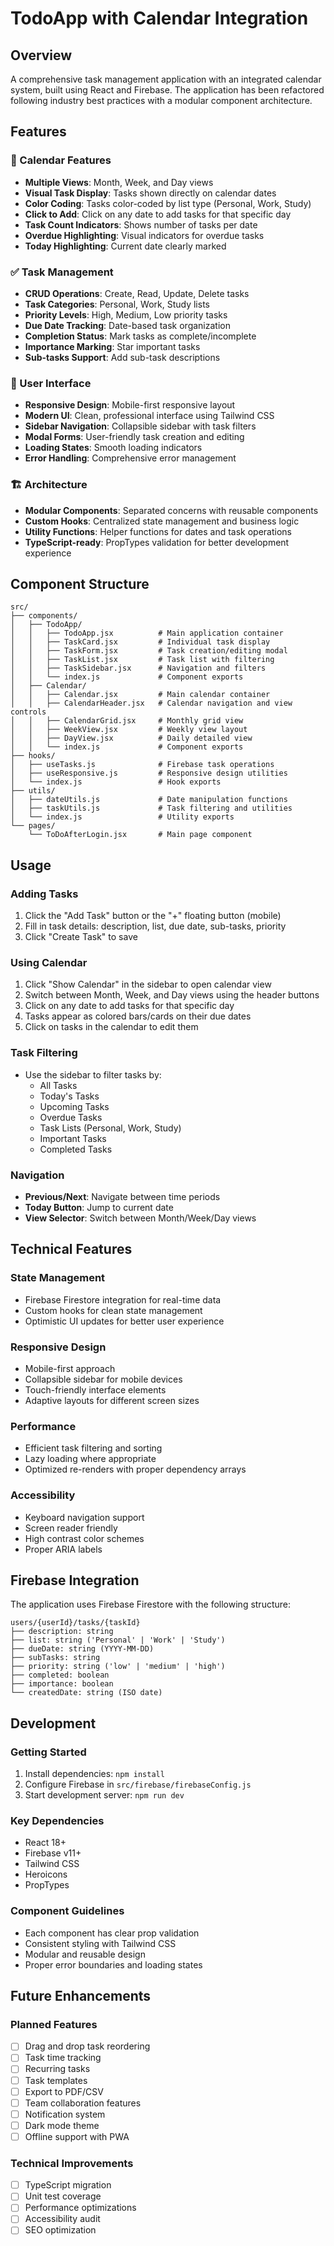 # TodoApp with Calendar Integration

## Overview
A comprehensive task management application with an integrated calendar system, built using React and Firebase. The application has been refactored following industry best practices with a modular component architecture.

## Features

### 📅 Calendar Features
- **Multiple Views**: Month, Week, and Day views
- **Visual Task Display**: Tasks shown directly on calendar dates
- **Color Coding**: Tasks color-coded by list type (Personal, Work, Study)
- **Click to Add**: Click on any date to add tasks for that specific day
- **Task Count Indicators**: Shows number of tasks per date
- **Overdue Highlighting**: Visual indicators for overdue tasks
- **Today Highlighting**: Current date clearly marked

### ✅ Task Management
- **CRUD Operations**: Create, Read, Update, Delete tasks
- **Task Categories**: Personal, Work, Study lists
- **Priority Levels**: High, Medium, Low priority tasks
- **Due Date Tracking**: Date-based task organization
- **Completion Status**: Mark tasks as complete/incomplete
- **Importance Marking**: Star important tasks
- **Sub-tasks Support**: Add sub-task descriptions

### 🎨 User Interface
- **Responsive Design**: Mobile-first responsive layout
- **Modern UI**: Clean, professional interface using Tailwind CSS
- **Sidebar Navigation**: Collapsible sidebar with task filters
- **Modal Forms**: User-friendly task creation and editing
- **Loading States**: Smooth loading indicators
- **Error Handling**: Comprehensive error management

### 🏗️ Architecture
- **Modular Components**: Separated concerns with reusable components
- **Custom Hooks**: Centralized state management and business logic
- **Utility Functions**: Helper functions for dates and task operations
- **TypeScript-ready**: PropTypes validation for better development experience

## Component Structure

```
src/
├── components/
│   ├── TodoApp/
│   │   ├── TodoApp.jsx          # Main application container
│   │   ├── TaskCard.jsx         # Individual task display
│   │   ├── TaskForm.jsx         # Task creation/editing modal
│   │   ├── TaskList.jsx         # Task list with filtering
│   │   ├── TaskSidebar.jsx      # Navigation and filters
│   │   └── index.js             # Component exports
│   ├── Calendar/
│   │   ├── Calendar.jsx         # Main calendar container
│   │   ├── CalendarHeader.jsx   # Calendar navigation and view controls
│   │   ├── CalendarGrid.jsx     # Monthly grid view
│   │   ├── WeekView.jsx         # Weekly view layout
│   │   ├── DayView.jsx          # Daily detailed view
│   │   └── index.js             # Component exports
├── hooks/
│   ├── useTasks.js              # Firebase task operations
│   ├── useResponsive.js         # Responsive design utilities
│   └── index.js                 # Hook exports
├── utils/
│   ├── dateUtils.js             # Date manipulation functions
│   ├── taskUtils.js             # Task filtering and utilities
│   └── index.js                 # Utility exports
└── pages/
    └── ToDoAfterLogin.jsx       # Main page component
```

## Usage

### Adding Tasks
1. Click the "Add Task" button or the "+" floating button (mobile)
2. Fill in task details: description, list, due date, sub-tasks, priority
3. Click "Create Task" to save

### Using Calendar
1. Click "Show Calendar" in the sidebar to open calendar view
2. Switch between Month, Week, and Day views using the header buttons
3. Click on any date to add tasks for that specific day
4. Tasks appear as colored bars/cards on their due dates
5. Click on tasks in the calendar to edit them

### Task Filtering
- Use the sidebar to filter tasks by:
  - All Tasks
  - Today's Tasks
  - Upcoming Tasks
  - Overdue Tasks
  - Task Lists (Personal, Work, Study)
  - Important Tasks
  - Completed Tasks

### Navigation
- **Previous/Next**: Navigate between time periods
- **Today Button**: Jump to current date
- **View Selector**: Switch between Month/Week/Day views

## Technical Features

### State Management
- Firebase Firestore integration for real-time data
- Custom hooks for clean state management
- Optimistic UI updates for better user experience

### Responsive Design
- Mobile-first approach
- Collapsible sidebar for mobile devices
- Touch-friendly interface elements
- Adaptive layouts for different screen sizes

### Performance
- Efficient task filtering and sorting
- Lazy loading where appropriate
- Optimized re-renders with proper dependency arrays

### Accessibility
- Keyboard navigation support
- Screen reader friendly
- High contrast color schemes
- Proper ARIA labels

## Firebase Integration

The application uses Firebase Firestore with the following structure:

```
users/{userId}/tasks/{taskId}
├── description: string
├── list: string ('Personal' | 'Work' | 'Study')
├── dueDate: string (YYYY-MM-DD)
├── subTasks: string
├── priority: string ('low' | 'medium' | 'high')
├── completed: boolean
├── importance: boolean
└── createdDate: string (ISO date)
```

## Development

### Getting Started
1. Install dependencies: `npm install`
2. Configure Firebase in `src/firebase/firebaseConfig.js`
3. Start development server: `npm run dev`

### Key Dependencies
- React 18+
- Firebase v11+
- Tailwind CSS
- Heroicons
- PropTypes

### Component Guidelines
- Each component has clear prop validation
- Consistent styling with Tailwind CSS
- Modular and reusable design
- Proper error boundaries and loading states

## Future Enhancements

### Planned Features
- [ ] Drag and drop task reordering
- [ ] Task time tracking
- [ ] Recurring tasks
- [ ] Task templates
- [ ] Export to PDF/CSV
- [ ] Team collaboration features
- [ ] Notification system
- [ ] Dark mode theme
- [ ] Offline support with PWA

### Technical Improvements
- [ ] TypeScript migration
- [ ] Unit test coverage
- [ ] Performance optimizations
- [ ] Accessibility audit
- [ ] SEO optimization
